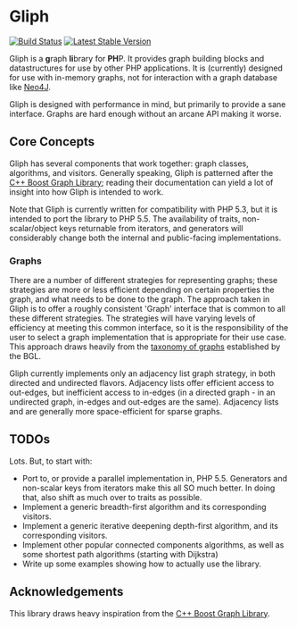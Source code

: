 # Gliph

[![Build Status](https://travis-ci.org/sdboyer/gliph.png?branch=php53)](https://travis-ci.org/sdboyer/gliph)
[![Latest Stable Version](https://poser.pugx.org/sdboyer/gliph/v/stable.png)](https://packagist.org/packages/sdboyer/gliph)

Gliph is a **g**raph **li**brary for **PH**P. It provides graph building blocks and datastructures for use by other PHP applications. It is (currently) designed for use with in-memory graphs, not for interaction with a graph database like [Neo4J](http://neo4j.org/).

Gliph is designed with performance in mind, but primarily to provide a sane interface. Graphs are hard enough without an arcane API making it worse.

## Core Concepts

Gliph has several components that work together: graph classes, algorithms, and visitors. Generally speaking, Gliph is patterned after the [C++ Boost Graph Library](http://www.boost.org/libs/graph/doc); reading their documentation can yield a lot of insight into how Gliph is intended to work.

Note that Gliph is currently written for compatibility with PHP 5.3, but it is intended to port the library to PHP 5.5. The availability of traits, non-scalar/object keys returnable from iterators, and generators will considerably change both the internal and public-facing implementations.

### Graphs

There are a number of different strategies for representing graphs; these strategies are more or less efficient depending on certain properties the graph, and what needs to be done to the graph. The approach taken in Gliph is to offer a roughly consistent 'Graph' interface that is common to all these different strategies. The strategies will have varying levels of efficiency at meeting this common interface, so it is the responsibility of the user to select a graph implementation that is appropriate for their use case. This approach draws heavily from the [taxonomy of graphs](http://www.boost.org/doc/libs/1_54_0/libs/graph/doc/graph_concepts.html) established by the BGL.

Gliph currently implements only an adjacency list graph strategy, in both directed and undirected flavors. Adjacency lists offer efficient access to out-edges, but inefficient access to in-edges (in a directed graph - in an undirected graph, in-edges and out-edges are the same). Adjacency lists and are generally more space-efficient for sparse graphs.

## TODOs

Lots. But, to start with:

- Port to, or provide a parallel implementation in, PHP 5.5. Generators and non-scalar keys from iterators make this all SO much better. In doing that, also shift as much over to traits as possible.
- Implement a generic breadth-first algorithm and its corresponding visitors.
- Implement a generic iterative deepening depth-first algorithm, and its corresponding visitors.
- Implement other popular connected components algorithms, as well as some shortest path algorithms (starting with Dijkstra)
- Write up some examples showing how to actually use the library.

## Acknowledgements

This library draws heavy inspiration from the [C++ Boost Graph Library](http://www.boost.org/libs/graph/doc).
